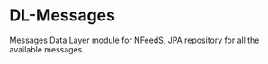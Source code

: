 # DL-Messages
Messages Data Layer module for NFeedS, JPA repository for all the available messages.
